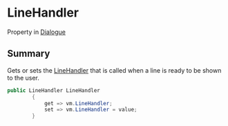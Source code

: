 # LineHandler

Property in [Dialogue](/api/csharp/yarn.dialogue.md)

## Summary


Gets or sets the  <a href="yarn.linehandler.md">LineHandler</a>  that is called
when a line is ready to be shown to the user.


```csharp
public LineHandler LineHandler
        {
            get => vm.LineHandler;
            set => vm.LineHandler = value;
        }
```

